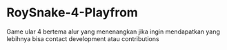 # RoySnake-4-Playfrom
Game ular 4 bertema alur yang menenangkan jika ingin mendapatkan yang lebihnya bisa contact development atau contributions
